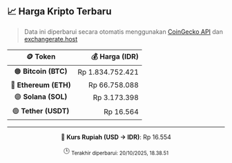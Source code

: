 

<!-- HARGA_KRIPTO -->
## 📈 Harga Kripto Terbaru

> Data ini diperbarui secara otomatis menggunakan [CoinGecko API](https://www.coingecko.com/) dan [exchangerate.host](https://exchangerate.host/)

<div align="center">

| 🪙 Token | 💰 Harga (IDR) |
|:------:|---------------:|
| 🟠 **Bitcoin (BTC)**   | Rp 1.834.752.421 |
| 🔵 **Ethereum (ETH)**  | Rp 66.758.088 |
| 🟣 **Solana (SOL)**    | Rp 3.173.398 |
| 🟢 **Tether (USDT)**   | Rp 16.564 |

---

💱 **Kurs Rupiah (USD → IDR)**: Rp 16.554

🕒 <sub>Terakhir diperbarui: 20/10/2025, 18.38.51</sub>

</div>
<!-- /HARGA_KRIPTO -->